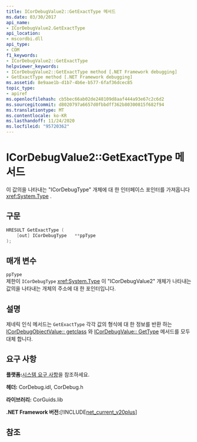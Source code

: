 ```yaml
---
title: ICorDebugValue2::GetExactType 메서드
ms.date: 03/30/2017
api_name:
- ICorDebugValue2.GetExactType
api_location:
- mscordbi.dll
api_type:
- COM
f1_keywords:
- ICorDebugValue2::GetExactType
helpviewer_keywords:
- ICorDebugValue2::GetExactType method [.NET Framework debugging]
- GetExactType method [.NET Framework debugging]
ms.assetid: 8e9aae1b-d1b7-4b6e-b577-6faf36dcec85
topic_type:
- apiref
ms.openlocfilehash: cb5bec66ab02de248109d8aaf444a93e67c2c6d2
ms.sourcegitcommit: d8020797a6657d0fbbdff362b80300815f682f94
ms.translationtype: MT
ms.contentlocale: ko-KR
ms.lasthandoff: 11/24/2020
ms.locfileid: "95720362"
---
```

# <a name="icordebugvalue2getexacttype-method"></a>ICorDebugValue2::GetExactType 메서드

이 값의을 나타내는 "ICorDebugType" 개체에 대 한 인터페이스 포인터를 가져옵니다 <xref:System.Type> .  
  
## <a name="syntax"></a>구문  
  
```cpp  
HRESULT GetExactType (  
    [out] ICorDebugType   **ppType  
);  
```  
  
## <a name="parameters"></a>매개 변수  

 `ppType`  
 제한이 `ICorDebugType` <xref:System.Type> 이 "ICorDebugValue2" 개체가 나타내는 값의을 나타내는 개체의 주소에 대 한 포인터입니다.  
  
## <a name="remarks"></a>설명  

 제네릭 인식 메서드는 `GetExactType` 각각 값의 형식에 대 한 정보를 반환 하는 [ICorDebugObjectValue:: getclass](icordebugobjectvalue-getclass-method.md) 와 [ICorDebugValue:: GetType](icordebugvalue-gettype-method.md) 메서드를 모두 대체 합니다.  
  
## <a name="requirements"></a>요구 사항  

 **플랫폼:**[시스템 요구 사항](../../get-started/system-requirements.md)을 참조하세요.  
  
 **헤더:** CorDebug.idl, CorDebug.h  
  
 **라이브러리:** CorGuids.lib  
  
 **.NET Framework 버전:**[!INCLUDE[net_current_v20plus](../../../../includes/net-current-v20plus-md.md)]  
  
## <a name="see-also"></a>참조
